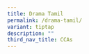 ```yaml
---
title: Drama Tamil
permalink: /drama-tamil/
variant: tiptap
description: ""
third_nav_title: CCAs
---
```

